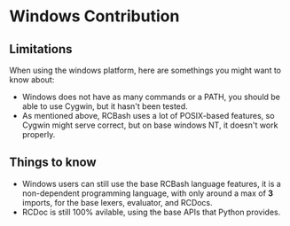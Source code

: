 # Windows Contribution

## Limitations

When using the windows platform, here are somethings you might want to know about:

- Windows does not have as many commands or a PATH, you should be able to use Cygwin, but it hasn't been tested.
- As mentioned above, RCBash uses a lot of POSIX-based features, so Cygwin might serve correct, but on base windows NT, it doesn't work properly.


## Things to know

- Windows users can still use the base RCBash language features, it is a non-dependent programming language, with only around a max of **3** imports, for the base lexers, evaluator, and RCDocs.
- RCDoc is still 100% avilable, using the base APIs that Python provides.